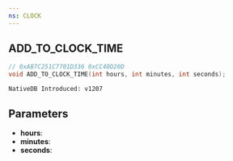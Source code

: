 ```yaml
---
ns: CLOCK
---
```

## ADD_TO_CLOCK_TIME

```c
// 0xAB7C251C7701D336 0xCC40D20D
void ADD_TO_CLOCK_TIME(int hours, int minutes, int seconds);
```

```
NativeDB Introduced: v1207
```

## Parameters
* **hours**:
* **minutes**:
* **seconds**:
